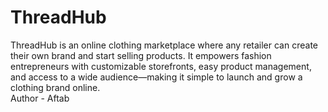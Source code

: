 # ThreadHub
ThreadHub is an online clothing marketplace where any retailer can create their own brand and start selling products. It empowers fashion entrepreneurs with customizable storefronts, easy product management, and access to a wide audience—making it simple to launch and grow a clothing brand online.
<br>
Author - Aftab
